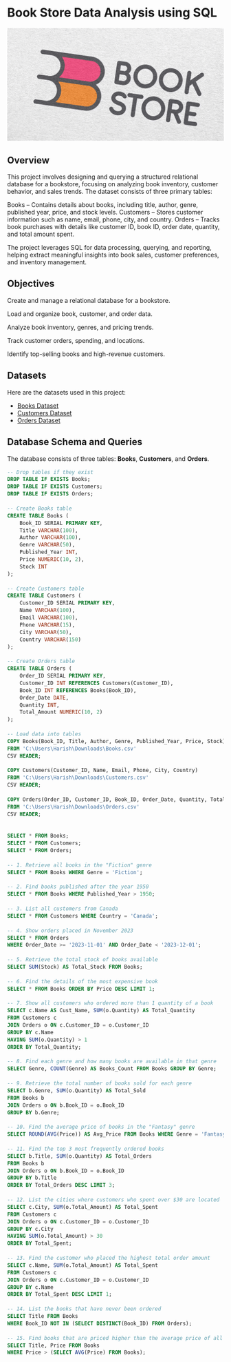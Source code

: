 # Book Store Data Analysis using SQL

![Book Store Logo](https://github.com/Pranesh034/Book_Store_SQL-Project/blob/main/Book_Store.png)


## Overview
This project involves designing and querying a structured relational database for a bookstore, focusing on analyzing book inventory, customer behavior, and sales trends. The dataset consists of three primary tables:

Books – Contains details about books, including title, author, genre, published year, price, and stock levels.
Customers – Stores customer information such as name, email, phone, city, and country.
Orders – Tracks book purchases with details like customer ID, book ID, order date, quantity, and total amount spent.

The project leverages SQL for data processing, querying, and reporting, helping extract meaningful insights into book sales, customer preferences, and inventory management.


## Objectives
Create and manage a relational database for a bookstore.

Load and organize book, customer, and order data.

Analyze book inventory, genres, and pricing trends.

Track customer orders, spending, and locations.

Identify top-selling books and high-revenue customers.


## Datasets

Here are the datasets used in this project:

- [Books Dataset](https://github.com/Pranesh034/Book_Store_SQL-Project/raw/main/Books.csv)
- [Customers Dataset](https://github.com/Pranesh034/Book_Store_SQL-Project/raw/main/Customers.csv)
- [Orders Dataset](https://github.com/Pranesh034/Book_Store_SQL-Project/raw/main/Orders.csv)


## Database Schema and Queries

The database consists of three tables: **Books**, **Customers**, and **Orders**.

```sql
-- Drop tables if they exist
DROP TABLE IF EXISTS Books;
DROP TABLE IF EXISTS Customers;
DROP TABLE IF EXISTS Orders;

-- Create Books table
CREATE TABLE Books (
    Book_ID SERIAL PRIMARY KEY,
    Title VARCHAR(100),
    Author VARCHAR(100),
    Genre VARCHAR(50),
    Published_Year INT,
    Price NUMERIC(10, 2),
    Stock INT
);

-- Create Customers table
CREATE TABLE Customers (
    Customer_ID SERIAL PRIMARY KEY,
    Name VARCHAR(100),
    Email VARCHAR(100),
    Phone VARCHAR(15),
    City VARCHAR(50),
    Country VARCHAR(150)
);

-- Create Orders table
CREATE TABLE Orders (
    Order_ID SERIAL PRIMARY KEY,
    Customer_ID INT REFERENCES Customers(Customer_ID),
    Book_ID INT REFERENCES Books(Book_ID),
    Order_Date DATE,
    Quantity INT,
    Total_Amount NUMERIC(10, 2)
);

-- Load data into tables
COPY Books(Book_ID, Title, Author, Genre, Published_Year, Price, Stock) 
FROM 'C:\Users\Harish\Downloads\Books.csv' 
CSV HEADER;

COPY Customers(Customer_ID, Name, Email, Phone, City, Country) 
FROM 'C:\Users\Harish\Downloads\Customers.csv' 
CSV HEADER;

COPY Orders(Order_ID, Customer_ID, Book_ID, Order_Date, Quantity, Total_Amount) 
FROM 'C:\Users\Harish\Downloads\Orders.csv' 
CSV HEADER;


SELECT * FROM Books;
SELECT * FROM Customers;
SELECT * FROM Orders;

-- 1. Retrieve all books in the "Fiction" genre
SELECT * FROM Books WHERE Genre = 'Fiction';

-- 2. Find books published after the year 1950
SELECT * FROM Books WHERE Published_Year > 1950;

-- 3. List all customers from Canada
SELECT * FROM Customers WHERE Country = 'Canada';

-- 4. Show orders placed in November 2023
SELECT * FROM Orders
WHERE Order_Date >= '2023-11-01' AND Order_Date < '2023-12-01';

-- 5. Retrieve the total stock of books available
SELECT SUM(Stock) AS Total_Stock FROM Books;

-- 6. Find the details of the most expensive book
SELECT * FROM Books ORDER BY Price DESC LIMIT 1;

-- 7. Show all customers who ordered more than 1 quantity of a book
SELECT c.Name AS Cust_Name, SUM(o.Quantity) AS Total_Quantity 
FROM Customers c 
JOIN Orders o ON c.Customer_ID = o.Customer_ID
GROUP BY c.Name 
HAVING SUM(o.Quantity) > 1 
ORDER BY Total_Quantity;

-- 8. Find each genre and how many books are available in that genre
SELECT Genre, COUNT(Genre) AS Books_Count FROM Books GROUP BY Genre;

-- 9. Retrieve the total number of books sold for each genre
SELECT b.Genre, SUM(o.Quantity) AS Total_Sold 
FROM Books b 
JOIN Orders o ON b.Book_ID = o.Book_ID 
GROUP BY b.Genre;

-- 10. Find the average price of books in the "Fantasy" genre
SELECT ROUND(AVG(Price)) AS Avg_Price FROM Books WHERE Genre = 'Fantasy';

-- 11. Find the top 3 most frequently ordered books
SELECT b.Title, SUM(o.Quantity) AS Total_Orders 
FROM Books b 
JOIN Orders o ON b.Book_ID = o.Book_ID 
GROUP BY b.Title 
ORDER BY Total_Orders DESC LIMIT 3;

-- 12. List the cities where customers who spent over $30 are located
SELECT c.City, SUM(o.Total_Amount) AS Total_Spent
FROM Customers c 
JOIN Orders o ON c.Customer_ID = o.Customer_ID 
GROUP BY c.City 
HAVING SUM(o.Total_Amount) > 30 
ORDER BY Total_Spent;

-- 13. Find the customer who placed the highest total order amount
SELECT c.Name, SUM(o.Total_Amount) AS Total_Spent 
FROM Customers c 
JOIN Orders o ON c.Customer_ID = o.Customer_ID 
GROUP BY c.Name 
ORDER BY Total_Spent DESC LIMIT 1;

-- 14. List the books that have never been ordered
SELECT Title FROM Books 
WHERE Book_ID NOT IN (SELECT DISTINCT(Book_ID) FROM Orders);

-- 15. Find books that are priced higher than the average price of all books
SELECT Title, Price FROM Books 
WHERE Price > (SELECT AVG(Price) FROM Books);

